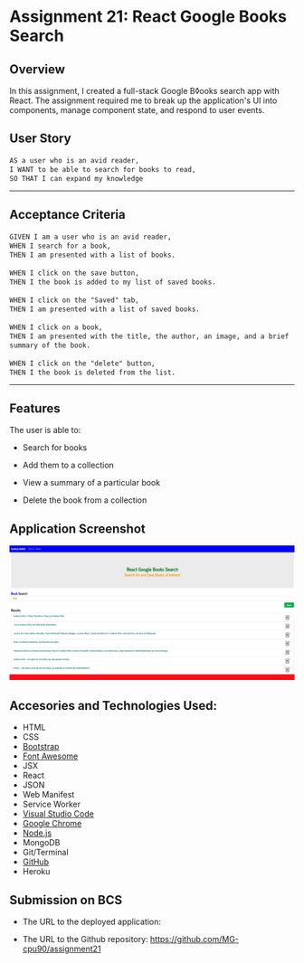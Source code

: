 # Assignment 21: React Google Books Search

## Overview

In this assignment, I created a full-stack Google B◊ooks search app with React. The assignment required me to break up the application's UI into components, manage component state, and respond to user events.

## User Story

```
AS a user who is an avid reader, 
I WANT to be able to search for books to read, 
SO THAT I can expand my knowledge
```
- - -

## Acceptance Criteria

```
GIVEN I am a user who is an avid reader, 
WHEN I search for a book,
THEN I am presented with a list of books.

WHEN I click on the save button,
THEN I the book is added to my list of saved books.

WHEN I click on the "Saved" tab,
THEN I am presented with a list of saved books.

WHEN I click on a book,
THEN I am presented with the title, the author, an image, and a brief summary of the book.

WHEN I click on the "delete" button,
THEN I the book is deleted from the list.

```
- - -

## Features

The user is able to:

* Search for books

* Add them to a collection

* View a summary of a particular book

* Delete the book from a collection


## Application Screenshot

![alt text](./client/public/assignment21_screenshot.png "Assignment 21 Screen Shot")

## Accesories and Technologies Used:
* HTML
* CSS
* [Bootstrap](https://getbootstrap.com/)
* [Font Awesome](https://fontawesome.com/)
* JSX
* React
* JSON
* Web Manifest
* Service Worker
* [Visual Studio Code](https://code.visualstudio.com/)
* [Google Chrome](http://www.google.com/chrome)
* [Node.js](https://nodejs.org/en/)
* MongoDB
* Git/Terminal
* [GitHub](https://github.com/)
* Heroku


## Submission on BCS

* The URL to the deployed application: 

* The URL to the Github repository: https://github.com/MG-cpu90/assignment21 
